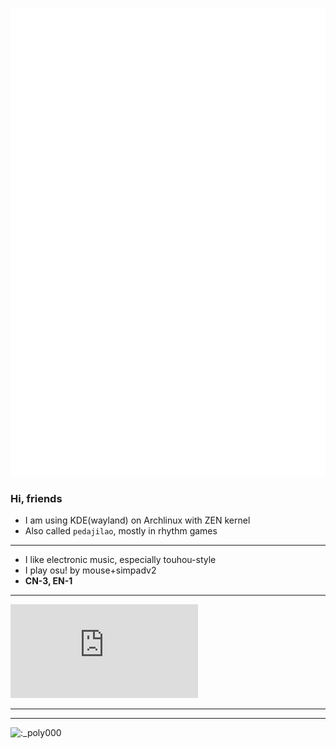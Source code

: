 ![banner](github-metrics.svg)
### Hi, friends

- I am using KDE(wayland) on Archlinux with ZEN kernel
- Also called `pedajilao`, mostly in rhythm games
--------------------
- I like electronic music, especially touhou-style
- I play osu! by mouse+simpadv2
- **CN-3, EN-1**
--------------------

[![osu](https://osusig.lolicon.app/sig.php?colour=hexff66aa&uname=pedajilao&pp=1&countryrank)](https://osu.ppy.sh/users/13851970)

--------------------

<!-- ❤️ [xgmo9](https://github.com/xgmo9) -->

--------------------

![:_poly000](https://count.getloli.com/get/@:_poly000)
